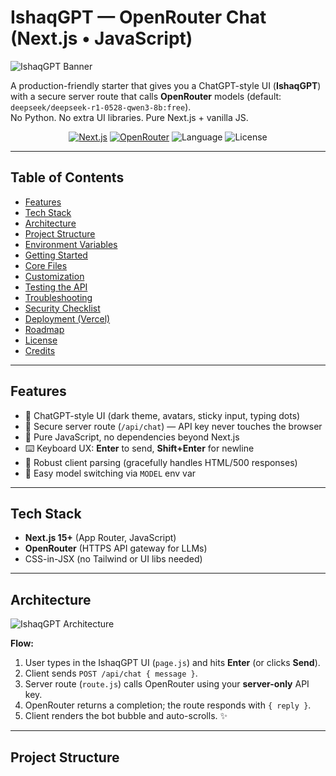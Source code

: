 # IshaqGPT — OpenRouter Chat (Next.js • JavaScript)

![IshaqGPT Banner](/og-image.png)

A production-friendly starter that gives you a ChatGPT-style UI (**IshaqGPT**) with a secure server route that calls **OpenRouter** models (default: `deepseek/deepseek-r1-0528-qwen3-8b:free`).  
No Python. No extra UI libraries. Pure Next.js + vanilla JS.

<p align="center">
  <a href="https://nextjs.org/"><img alt="Next.js" src="https://img.shields.io/badge/Next.js-15-black?logo=next.js" /></a>
  <a href="https://openrouter.ai/"><img alt="OpenRouter" src="https://img.shields.io/badge/OpenRouter-API-blueviolet" /></a>
  <img alt="Language" src="https://img.shields.io/badge/Language-JavaScript-yellow" />
  <img alt="License" src="https://img.shields.io/badge/License-MIT-green" />
</p>

---

## Table of Contents

- [Features](#features)
- [Tech Stack](#tech-stack)
- [Architecture](#architecture)
- [Project Structure](#project-structure)
- [Environment Variables](#environment-variables)
- [Getting Started](#getting-started)
- [Core Files](#core-files)
- [Customization](#customization)
- [Testing the API](#testing-the-api)
- [Troubleshooting](#troubleshooting)
- [Security Checklist](#security-checklist)
- [Deployment (Vercel)](#deployment-vercel)
- [Roadmap](#roadmap)
- [License](#license)
- [Credits](#credits)

---

## Features

- 💬 ChatGPT-style UI (dark theme, avatars, sticky input, typing dots)
- 🔐 Secure server route (`/api/chat`) — API key never touches the browser
- 🧼 Pure JavaScript, no dependencies beyond Next.js
- ⌨️ Keyboard UX: **Enter** to send, **Shift+Enter** for newline
- 🔁 Robust client parsing (gracefully handles HTML/500 responses)
- 🔧 Easy model switching via `MODEL` env var

---

## Tech Stack

- **Next.js 15+** (App Router, JavaScript)
- **OpenRouter** (HTTPS API gateway for LLMs)
- CSS-in-JSX (no Tailwind or UI libs needed)

---

## Architecture

![IshaqGPT Architecture](/architecture.png)

**Flow:**
1. User types in the IshaqGPT UI (`page.js`) and hits **Enter** (or clicks **Send**).
2. Client sends `POST /api/chat { message }`.
3. Server route (`route.js`) calls OpenRouter using your **server-only** API key.
4. OpenRouter returns a completion; the route responds with `{ reply }`.
5. Client renders the bot bubble and auto-scrolls. ✨

---

## Project Structure

